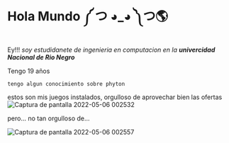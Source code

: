 # Hola Mundo ༼ つ ◕_◕ ༽つ🌎


Ey!!! *soy estudidanete de ingenieria en computacion en la* ***univercidad Nacional de Rio Negro***

Tengo 19 años 

```phyton 
tengo algun conocimiento sobre phyton
```
estos son mis juegos instalados, orgulloso de aprovechar bien las ofertas 
![Captura de pantalla 2022-05-06 002532](https://user-images.githubusercontent.com/34177834/167062094-8eb62025-9cd0-490e-9ad4-2abe5904b456.png)

pero... no tan orgulloso de...

![Captura de pantalla 2022-05-06 002557](https://user-images.githubusercontent.com/34177834/167062344-242536c4-da90-4a5c-ba77-df8fbddfe053.png)

